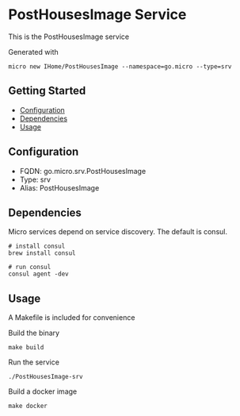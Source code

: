 # PostHousesImage Service

This is the PostHousesImage service

Generated with

```
micro new IHome/PostHousesImage --namespace=go.micro --type=srv
```

## Getting Started

- [Configuration](#configuration)
- [Dependencies](#dependencies)
- [Usage](#usage)

## Configuration

- FQDN: go.micro.srv.PostHousesImage
- Type: srv
- Alias: PostHousesImage

## Dependencies

Micro services depend on service discovery. The default is consul.

```
# install consul
brew install consul

# run consul
consul agent -dev
```

## Usage

A Makefile is included for convenience

Build the binary

```
make build
```

Run the service
```
./PostHousesImage-srv
```

Build a docker image
```
make docker
```